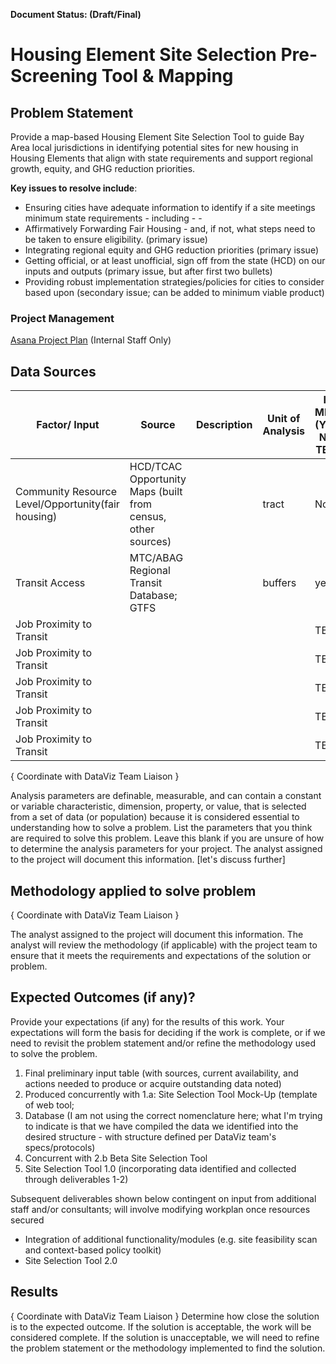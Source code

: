 **Document Status: (Draft/Final)**  

# Housing Element Site Selection Pre-Screening Tool & Mapping

## Problem Statement
Provide a map-based Housing Element Site Selection Tool to guide Bay Area local jurisdictions in identifying potential sites for new housing in Housing Elements that align with state requirements and support regional growth, equity, and GHG reduction priorities. 

**Key issues to resolve include**:  
- Ensuring cities have adequate information to identify if a site meetings minimum state requirements - including - -
- Affirmatively Forwarding Fair Housing - and, if not, what steps need to be taken to ensure eligibility. (primary issue)
- Integrating regional equity and GHG reduction priorities (primary issue)
- Getting official, or at least unofficial, sign off from the state (HCD) on our inputs and outputs (primary issue, but after first two bullets)
- Providing robust implementation strategies/policies for cities to consider based upon (secondary issue; can be added to minimum viable product)

### Project Management

[Asana Project Plan](https://app.asana.com/0/1175472246945284/1175472246945284) (Internal Staff Only)

## Data Sources


| Factor/ Input | Source | Description | Unit of Analysis| In MDM (Yes/ No/ TBD) |
|----------|------------|------|------|------|
|Community Resource Level/Opportunity(fair housing)| HCD/TCAC Opportunity Maps (built from census, other sources) | | tract | No  
| Transit Access | MTC/ABAG Regional Transit Database; GTFS | | buffers | yes  
| Job Proximity to Transit | | | | TBD  
| Job Proximity to Transit | | | | TBD  
| Job Proximity to Transit | | | | TBD  
| Job Proximity to Transit | | | | TBD  
| Job Proximity to Transit | | | | TBD  


{ Coordinate with DataViz Team Liaison }   

Analysis parameters are definable, measurable, and can contain a constant or variable characteristic, dimension, property, or value, that is selected from a set of data (or population) because it is considered essential to understanding how to solve a problem. List the parameters that you think are required to solve this problem. Leave this blank if you are unsure of how to determine the analysis parameters for your project. The analyst assigned to the project will document this information.
[let's discuss further]

## Methodology applied to solve problem
{ Coordinate with DataViz Team Liaison }   

The analyst assigned to the project will document this information. The analyst will review the methodology (if applicable) with the project team to ensure that it meets the requirements and expectations of the solution or problem.

## Expected Outcomes (if any)?
Provide your expectations (if any) for the results of this work. Your expectations will form the basis for deciding if the work is complete, or if we need to revisit the problem statement and/or refine the methodology used to solve the problem.

 1. Final preliminary input table (with sources, current availability, and actions needed to produce or acquire outstanding data noted)
 2.  Produced concurrently with 1.a: Site Selection Tool Mock-Up (template of web tool;
 3. Database (I am not using the correct nomenclature here; what I'm trying to indicate is that we have compiled the data we identified into the desired structure - with structure defined per DataViz team's specs/protocols)
 4. Concurrent with 2.b Beta Site Selection Tool
 5. Site Selection Tool 1.0 (incorporating data identified and collected through deliverables 1-2)

Subsequent deliverables shown below contingent on input from additional staff and/or consultants; will involve modifying workplan once resources secured

 - Integration of additional functionality/modules (e.g. site feasibility scan and context-based policy toolkit)
 - Site Selection Tool 2.0

## Results
{ Coordinate with DataViz Team Liaison }
Determine how close the solution is to the expected outcome. If the solution is acceptable, the work will be considered complete. If the solution is unacceptable, we will need to refine the problem statement or the methodology implemented to find the solution.
